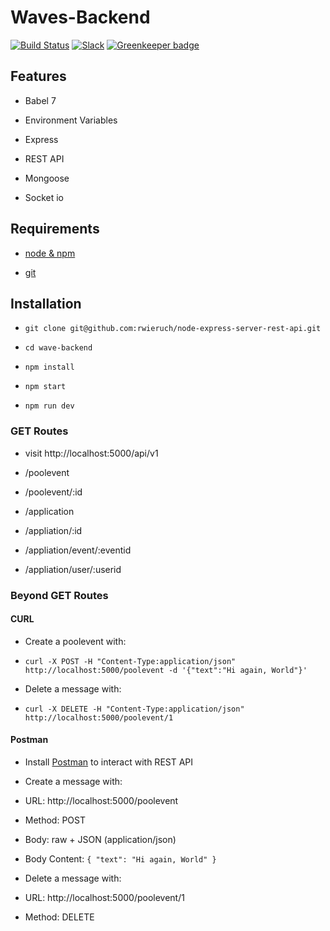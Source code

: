 # Waves-Backend

  

[![Build Status](https://travis-ci.org/rwieruch/node-express-server-rest-api.svg?branch=master)](https://travis-ci.org/rwieruch/node-express-server-rest-api) [![Slack](https://slack-the-road-to-learn-react.wieruch.com/badge.svg)](https://slack-the-road-to-learn-react.wieruch.com/) [![Greenkeeper badge](https://badges.greenkeeper.io/rwieruch/node-express-server-rest-api.svg)](https://greenkeeper.io/)

  



  

## Features

  

* Babel 7

* Environment Variables

* Express

* REST API

* Mongoose

* Socket io

  

## Requirements

  

*  [node & npm](https://nodejs.org/en/)

*  [git](https://www.robinwieruch.de/git-essential-commands/)

  

## Installation

  

*  `git clone git@github.com:rwieruch/node-express-server-rest-api.git`

*  `cd wave-backend`

*  `npm install`

*  `npm start`

*  `npm run dev`


  

### GET Routes

  

* visit http://localhost:5000/api/v1

* /poolevent

* /poolevent/:id

* /application

* /appliation/:id

* /appliation/event/:eventid

* /appliation/user/:userid





  

### Beyond GET Routes

  

#### CURL

  

* Create a poolevent with:

*  `curl -X POST -H "Content-Type:application/json" http://localhost:5000/poolevent -d '{"text":"Hi again, World"}'`

* Delete a message with:

*  `curl -X DELETE -H "Content-Type:application/json" http://localhost:5000/poolevent/1`

  

#### Postman

  

* Install [Postman](https://www.getpostman.com/apps) to interact with REST API

* Create a message with:

* URL: http://localhost:5000/poolevent

* Method: POST

* Body: raw + JSON (application/json)

* Body Content: `{ "text": "Hi again, World" }`

* Delete a message with:

* URL: http://localhost:5000/poolevent/1

* Method: DELETE
